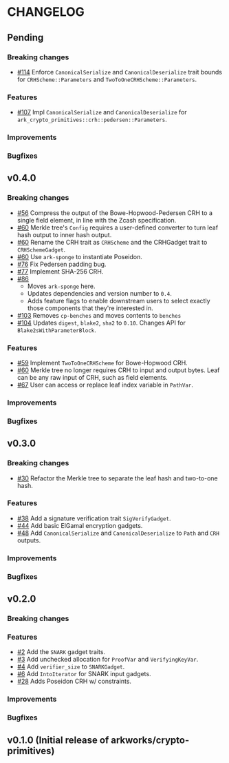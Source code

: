 # CHANGELOG

## Pending

### Breaking changes

- [\#114](https://github.com/arkworks-rs/crypto-primitives/pull/114) Enforce `CanonicalSerialize` and `CanonicalDeserialize` trait bounds for `CRHScheme::Parameters` and `TwoToOneCRHScheme::Parameters`.

### Features

- [\#107](https://github.com/arkworks-rs/crypto-primitives/pull/107) Impl `CanonicalSerialize` and `CanonicalDeserialize` for `ark_crypto_primitives::crh::pedersen::Parameters`.

### Improvements

### Bugfixes

## v0.4.0

### Breaking changes

- [\#56](https://github.com/arkworks-rs/crypto-primitives/pull/56) Compress the output of the Bowe-Hopwood-Pedersen CRH to a single field element, in line with the Zcash specification.
- [\#60](https://github.com/arkworks-rs/crypto-primitives/pull/60) Merkle tree's `Config` requires a user-defined converter to turn leaf hash output to inner hash output.
- [\#60](https://github.com/arkworks-rs/crypto-primitives/pull/60) Rename the CRH trait as `CRHScheme` and the CRHGadget trait to `CRHSchemeGadget`.
- [\#60](https://github.com/arkworks-rs/crypto-primitives/pull/60) Use `ark-sponge` to instantiate Poseidon.
- [\#76](https://github.com/arkworks-rs/crypto-primitives/pull/79) Fix Pedersen padding bug.
- [\#77](https://github.com/arkworks-rs/crypto-primitives/pull/77) Implement SHA-256 CRH.
- [\#86](https://github.com/arkworks-rs/crypto-primitives/pull/86)
    - Moves `ark-sponge` here.
    - Updates dependencies and version number to `0.4`.
    - Adds feature flags to enable downstream users to select exactly those components that they're interested in.
- [\#103](https://github.com/arkworks-rs/crypto-primitives/pull/103) Removes `cp-benches` and moves contents to `benches`
- [\#104](https://github.com/arkworks-rs/crypto-primitives/pull/104) Updates `digest`, `blake2`, `sha2` to `0.10`. Changes API for `Blake2sWithParameterBlock`.

### Features

- [\#59](https://github.com/arkworks-rs/crypto-primitives/pull/59) Implement `TwoToOneCRHScheme` for Bowe-Hopwood CRH.
- [\#60](https://github.com/arkworks-rs/crypto-primitives/pull/60) Merkle tree no longer requires CRH to input and output bytes. Leaf can be any raw input of CRH, such as field elements.
- [\#67](https://github.com/arkworks-rs/crypto-primitives/pull/67) User can access or replace leaf index variable in `PathVar`.

### Improvements

### Bugfixes

## v0.3.0

### Breaking changes

- [\#30](https://github.com/arkworks-rs/crypto-primitives/pull/30) Refactor the Merkle tree to separate the leaf hash and two-to-one hash.

### Features

- [\#38](https://github.com/arkworks-rs/crypto-primitives/pull/38) Add a signature verification trait `SigVerifyGadget`.
- [\#44](https://github.com/arkworks-rs/crypto-primitives/pull/44) Add basic ElGamal encryption gadgets.
- [\#48](https://github.com/arkworks-rs/crypto-primitives/pull/48) Add `CanonicalSerialize` and `CanonicalDeserialize` to `Path` and `CRH` outputs.

### Improvements

### Bugfixes

## v0.2.0

### Breaking changes

### Features

- [\#2](https://github.com/arkworks-rs/crypto-primitives/pull/2) Add the `SNARK` gadget traits.
- [\#3](https://github.com/arkworks-rs/crypto-primitives/pull/3) Add unchecked allocation for `ProofVar` and `VerifyingKeyVar`.  
- [\#4](https://github.com/arkworks-rs/crypto-primitives/pull/4) Add `verifier_size` to `SNARKGadget`.
- [\#6](https://github.com/arkworks-rs/crypto-primitives/pull/6) Add `IntoIterator` for SNARK input gadgets.
- [\#28](https://github.com/arkworks-rs/crypto-primitives/pull/28) Adds Poseidon CRH w/ constraints.

### Improvements

### Bugfixes

## v0.1.0 (Initial release of arkworks/crypto-primitives)
